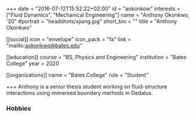 +++
date = "2016-07-12T15:52:22+02:00"
id = "aokonkow"
interests = ["Fluid Dynamics", "Mechanical Engineering"]
name = "Anthony Okonkwo, '20"
#portrait = "headshots/xjiang.jpg"
short_bio = ""
title = "Anthony Okonkwo"

[[social]]
    icon = "envelope"
    icon_pack = "fa"
    link = "mailto:aokonkwo@bates.edu"

[[education]]
    course = "BS, Physics and Engineering"
    institution = "Bates College"
    year = 2020

[[organizations]]
    name = "Bates College"
    role = "Student"

+++ 
Anthony is a senior thesis student working on fluid-structure interactions using immersed boundary methods in Dedalus.

### Hobbies

